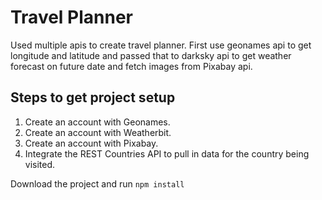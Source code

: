 # Travel Planner

Used multiple apis to create travel planner. First use geonames api to get longitude and latitude and passed that to darksky api to get weather forecast on future date and fetch images from Pixabay api.

## Steps to get project setup

1. Create an account with Geonames.
2. Create an account with Weatherbit.
3. Create an account with Pixabay.
4. Integrate the REST Countries API to pull in data for the country being visited.

Download the project and run `npm install`

